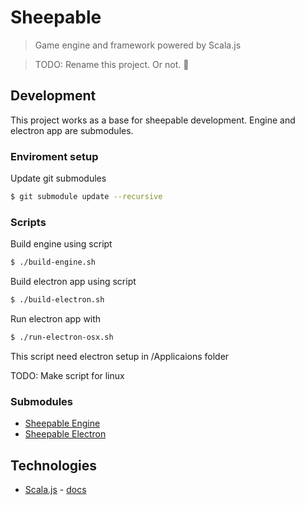 # Sheepable #
> Game engine and framework powered by Scala.js

> TODO: Rename this project. Or not. :sheep:

## Development ##
This project works as a base for sheepable development. Engine and electron app are submodules.
### Enviroment setup ###
Update git submodules
``` Bash
$ git submodule update --recursive
```

### Scripts ###
Build engine using script
``` Bash
$ ./build-engine.sh
```
Build electron app using script
``` Bash
$ ./build-electron.sh
```
Run electron app with
``` Bash
$ ./run-electron-osx.sh
```
This script need electron setup in /Applicaions folder

TODO: Make script for linux

### Submodules ###
* [Sheepable Engine](https://github.com/monotomato/sheepable-engine)
* [Sheepable Electron](https://github.com/monotomato/sheepable-electron)

## Technologies ##
* [Scala.js](http://www.scala-js.org/) - [docs](http:://www.scala-js.org/doc/)
